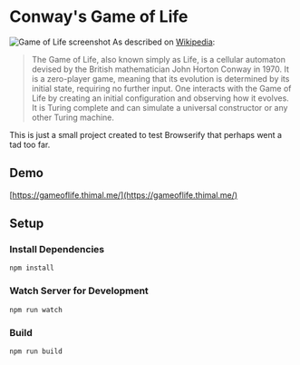 # Conway's Game of Life

![Game of Life screenshot](https://user-images.githubusercontent.com/6896632/85966931-83acd900-ba04-11ea-8150-958e5439f2ff.png)
As described on [Wikipedia](https://en.wikipedia.org/wiki/Conway%27s_Game_of_Life):
>The Game of Life, also known simply as Life, is a cellular automaton devised by the British mathematician John Horton Conway in 1970. It is a zero-player game, meaning that its evolution is determined by its initial state, requiring no further input. One interacts with the Game of Life by creating an initial configuration and observing how it evolves. It is Turing complete and can simulate a universal constructor or any other Turing machine.

This is just a small project created to test Browserify that perhaps went a tad too far.

## Demo
[https://gameoflife.thimal.me/](https://gameoflife.thimal.me/)

## Setup
### Install Dependencies
```
npm install
```

### Watch Server for Development
```
npm run watch
```

### Build
```
npm run build
```
